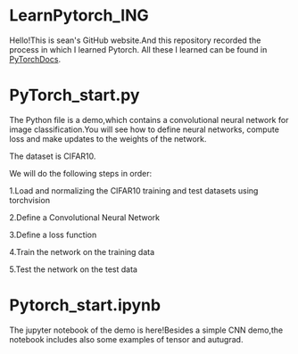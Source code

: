 # LearnPytorch_ING
Hello!This is sean's GitHub website.And this repository recorded the process in which I learned Pytorch.
All these I learned can be found in <a href="https://github.com/fendouai/PyTorchDocs">PyTorchDocs</a>.

<h1 herf="https://github.com/missrain777/LearnPytorch_ING/blob/master/demo.py">PyTorch_start.py</h1>

The Python file is a demo,which contains a convolutional neural network for image classification.You will see how to define neural networks, compute loss and make updates to the weights of the network.

The dataset is CIFAR10.

We will do the following steps in order:

1.Load and normalizing the CIFAR10 training and test datasets using torchvision

2.Define a Convolutional Neural Network

3.Define a loss function

4.Train the network on the training data

5.Test the network on the test data

<h1>Pytorch_start.ipynb</h1>

The jupyter notebook of the demo is here!Besides a simple CNN demo,the notebook includes also some examples of tensor and autugrad.
